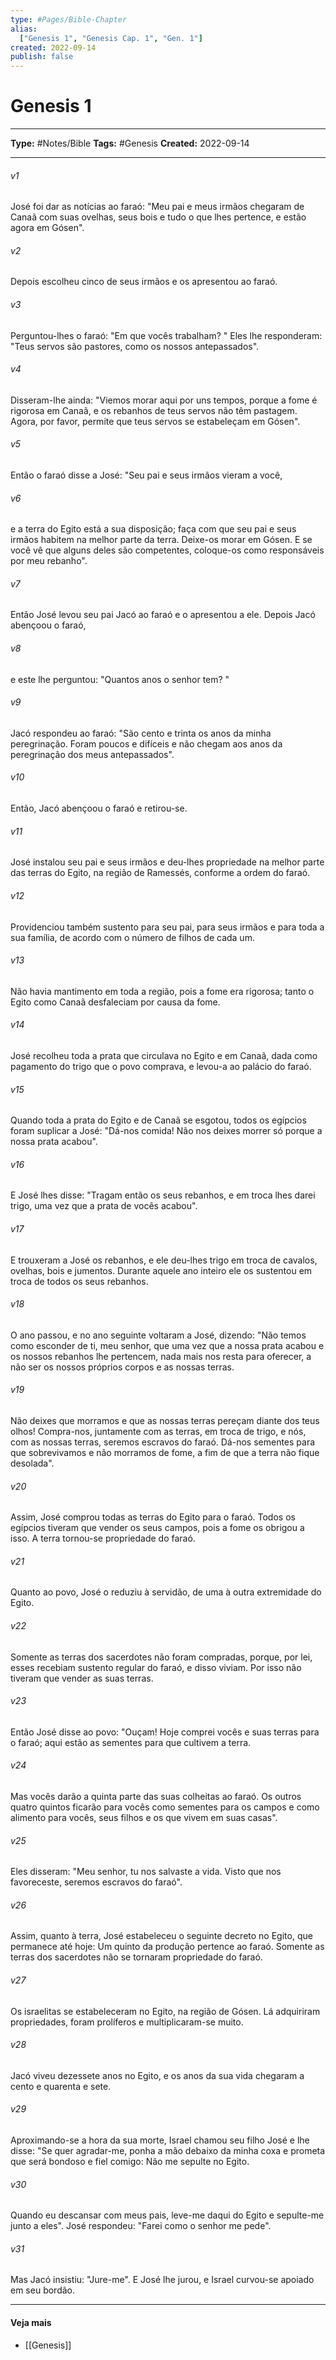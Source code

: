```yaml
---
type: #Pages/Bible-Chapter
alias:
  ["Genesis 1", "Genesis Cap. 1", "Gen. 1"]
created: 2022-09-14
publish: false
---
```


# Genesis 1

---

**Type:** #Notes/Bible
**Tags:** #Genesis
**Created:** 2022-09-14

---

###### v1
José foi dar as notícias ao faraó: "Meu pai e meus irmãos chegaram de Canaã com suas ovelhas, seus bois e tudo o que lhes pertence, e estão agora em Gósen".
###### v2
Depois escolheu cinco de seus irmãos e os apresentou ao faraó.
###### v3
Perguntou-lhes o faraó: "Em que vocês trabalham? " Eles lhe responderam: "Teus servos são pastores, como os nossos antepassados".
###### v4
Disseram-lhe ainda: "Viemos morar aqui por uns tempos, porque a fome é rigorosa em Canaã, e os rebanhos de teus servos não têm pastagem. Agora, por favor, permite que teus servos se estabeleçam em Gósen".
###### v5
Então o faraó disse a José: "Seu pai e seus irmãos vieram a você,
###### v6
e a terra do Egito está a sua disposição; faça com que seu pai e seus irmãos habitem na melhor parte da terra. Deixe-os morar em Gósen. E se você vê que alguns deles são competentes, coloque-os como responsáveis por meu rebanho".
###### v7
Então José levou seu pai Jacó ao faraó e o apresentou a ele. Depois Jacó abençoou o faraó,
###### v8
e este lhe perguntou: "Quantos anos o senhor tem? "
###### v9
Jacó respondeu ao faraó: "São cento e trinta os anos da minha peregrinação. Foram poucos e difíceis e não chegam aos anos da peregrinação dos meus antepassados".
###### v10
Então, Jacó abençoou o faraó e retirou-se.
###### v11
José instalou seu pai e seus irmãos e deu-lhes propriedade na melhor parte das terras do Egito, na região de Ramessés, conforme a ordem do faraó.
###### v12
Providenciou também sustento para seu pai, para seus irmãos e para toda a sua família, de acordo com o número de filhos de cada um.
###### v13
Não havia mantimento em toda a região, pois a fome era rigorosa; tanto o Egito como Canaã desfaleciam por causa da fome.
###### v14
José recolheu toda a prata que circulava no Egito e em Canaã, dada como pagamento do trigo que o povo comprava, e levou-a ao palácio do faraó.
###### v15
Quando toda a prata do Egito e de Canaã se esgotou, todos os egípcios foram suplicar a José: "Dá-nos comida! Não nos deixes morrer só porque a nossa prata acabou".
###### v16
E José lhes disse: "Tragam então os seus rebanhos, e em troca lhes darei trigo, uma vez que a prata de vocês acabou".
###### v17
E trouxeram a José os rebanhos, e ele deu-lhes trigo em troca de cavalos, ovelhas, bois e jumentos. Durante aquele ano inteiro ele os sustentou em troca de todos os seus rebanhos.
###### v18
O ano passou, e no ano seguinte voltaram a José, dizendo: "Não temos como esconder de ti, meu senhor, que uma vez que a nossa prata acabou e os nossos rebanhos lhe pertencem, nada mais nos resta para oferecer, a não ser os nossos próprios corpos e as nossas terras.
###### v19
Não deixes que morramos e que as nossas terras pereçam diante dos teus olhos! Compra-nos, juntamente com as terras, em troca de trigo, e nós, com as nossas terras, seremos escravos do faraó. Dá-nos sementes para que sobrevivamos e não morramos de fome, a fim de que a terra não fique desolada".
###### v20
Assim, José comprou todas as terras do Egito para o faraó. Todos os egípcios tiveram que vender os seus campos, pois a fome os obrigou a isso. A terra tornou-se propriedade do faraó.
###### v21
Quanto ao povo, José o reduziu à servidão, de uma à outra extremidade do Egito.
###### v22
Somente as terras dos sacerdotes não foram compradas, porque, por lei, esses recebiam sustento regular do faraó, e disso viviam. Por isso não tiveram que vender as suas terras.
###### v23
Então José disse ao povo: "Ouçam! Hoje comprei vocês e suas terras para o faraó; aqui estão as sementes para que cultivem a terra.
###### v24
Mas vocês darão a quinta parte das suas colheitas ao faraó. Os outros quatro quintos ficarão para vocês como sementes para os campos e como alimento para vocês, seus filhos e os que vivem em suas casas".
###### v25
Eles disseram: "Meu senhor, tu nos salvaste a vida. Visto que nos favoreceste, seremos escravos do faraó".
###### v26
Assim, quanto à terra, José estabeleceu o seguinte decreto no Egito, que permanece até hoje: Um quinto da produção pertence ao faraó. Somente as terras dos sacerdotes não se tornaram propriedade do faraó.
###### v27
Os israelitas se estabeleceram no Egito, na região de Gósen. Lá adquiriram propriedades, foram prolíferos e multiplicaram-se muito.
###### v28
Jacó viveu dezessete anos no Egito, e os anos da sua vida chegaram a cento e quarenta e sete.
###### v29
Aproximando-se a hora da sua morte, Israel chamou seu filho José e lhe disse: "Se quer agradar-me, ponha a mão debaixo da minha coxa e prometa que será bondoso e fiel comigo: Não me sepulte no Egito.
###### v30
Quando eu descansar com meus pais, leve-me daqui do Egito e sepulte-me junto a eles". José respondeu: "Farei como o senhor me pede".
###### v31
Mas Jacó insistiu: "Jure-me". E José lhe jurou, e Israel curvou-se apoiado em seu bordão.


---

#### Veja mais

- [[Genesis]]
